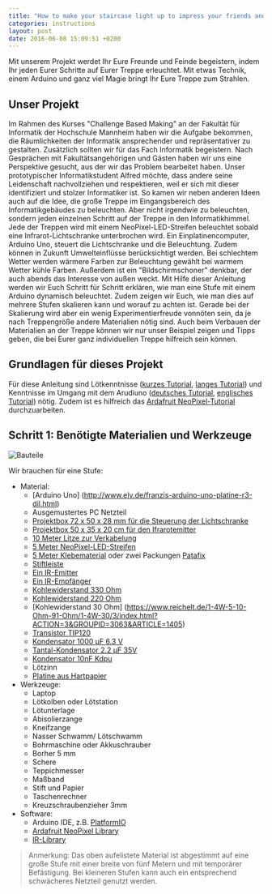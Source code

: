 ```yaml
---
title: "How to make your staircase light up to impress your friends and enemies."
categories: instructions
layout: post
date: 2016-06-08 15:09:51 +0200
--- 
```


Mit unserem Projekt werdet Ihr Eure Freunde und Feinde begeistern, indem Ihr jeden Eurer Schritte auf Eurer Treppe erleuchtet. Mit etwas Technik, einem Arduino und ganz viel Magie bringt Ihr Eure Treppe zum Strahlen.

## Unser Projekt

Im Rahmen des Kurses "Challenge Based Making" an der Fakultät für Informatik der Hochschule Mannheim haben wir die Aufgabe bekommen, die Räumlichkeiten der Informatik ansprechender und repräsentativer zu gestalten. Zusätzlich sollten wir für das Fach Informatik begeistern. Nach Gesprächen mit Fakultätsangehörigen und Gästen haben wir uns eine Perspektive gesucht, aus der wir das Problem bearbeitet haben. Unser prototypischer Informatikstudent Alfred möchte, dass andere seine Leidenschaft nachvollziehen und respektieren, weil er sich mit dieser identifiziert und stolzer Informatiker ist.
So kamen wir neben anderen Ideen auch auf die Idee, die große Treppe im Eingangsbereich des Informatikgebäudes zu beleuchten. Aber nicht irgendwie zu beleuchten, sondern jeden einzelnen Schritt auf der Treppe in den Informatikhimmel. Jede der Treppen wird mit einem NeoPixel-LED-Streifen beleuchtet sobald eine Infrarot-Lichtschranke unterbrochen wird. Ein Einplatinencomputer, Arduino Uno, steuert die Lichtschranke und die Beleuchtung. Zudem können in Zukunft Umwelteinflüsse berücksichtigt werden. Bei schlechtem Wetter werden wärmere Farben zur Beleuchtung gewählt bei warmem Wetter kühle Farben. Außerdem ist ein "Bildschirmschoner" denkbar, der auch abends das Interesse von außen weckt.
Mit Hilfe dieser Anleitung werden wir Euch Schritt für Schritt erklären, wie man eine Stufe mit einem Arduino dynamisch beleuchtet. Zudem zeigen wir Euch, wie man dies auf mehrere Stufen skalieren kann und worauf zu achten ist. Gerade bei der Skalierung wird aber ein wenig Experimentierfreude vonnöten sein, da je nach Treppengröße andere Materialien nötig sind. Auch beim Verbauen der Materialien an der Treppe können wir nur unser Beispiel zeigen und Tipps geben, die bei Eurer ganz individuellen Treppe hilfreich sein können.

<!--BILD ODER VIDEO/GIF DER FERTIGEN TREPPE -->

## Grundlagen für dieses Projekt

Für diese Anleitung sind Lötkenntnisse ([kurzes Tutorial](https://www.youtube.com/watch?v=T5v3illPk8I "Kurzes Löttutorial"), [langes Tutorial](https://www.youtube.com/watch?v=Arj34uQoLdM "Mehrteiliges Löttutorial")) und Kenntnisse im Umgang mit dem Arudiuno ([deutsches Tutorial](http://www.arduino-tutorial.de/ "Deutsches Tutorial"), [englisches Tutorial](https://www.arduino.cc/en/Guide/HomePage "Englisches Tutorial")) nötig. Zudem ist es hilfreich das [Ardafruit NeoPixel-Tutorial](https://learn.adafruit.com/adafruit-neopixel-uberguide/arduino-library-installation) durchzuarbeiten.

## Schritt 1: Benötigte Materialien und Werkzeuge

![Bauteile](/images/makeit/ÜbersichtBauteile.jpg)

Wir brauchen für eine Stufe:
* Material:
    * [Arduino Uno] (http://www.elv.de/franzis-arduino-uno-platine-r3-dil.html)
    * Ausgemustertes PC Netzteil
    * [Projektbox 72 x 50 x 28 mm für die Steuerung der Lichtschranke](https://www.conrad.de/de/universal-gehaeuse-72-x-50-x-28-kunststoff-schwarz-kemo-g026-1-st-530805.html)
    * [Projektbox 50 x 35 x 20 cm für den Ifrarotemitter](https://www.conrad.de/de/universal-gehaeuse-50-x-35-x-20-abs-schwarz-hammond-electronics-1551grbk-1-st-459367.html)
    * [10 Meter Litze zur Verkabelung](https://www.conrad.de/de/litze-liy-z-2-x-04-mm-rot-rot-schwarz-conrad-sh1998c506-10-m-1078796.html?sc.queryFromSuggest=true)
    * [5 Meter NeoPixel-LED-Streifen](https://www.adafruit.com/product/1138)
    * [5 Meter Klebematerial](http://www.bueroshop24.de/UgsProductView?lkz=237722&gclid=CLbZwtj-tM0CFY8y0wodQYICbQ&itemSelected=true&articleNumber=351189) oder zwei Packungen [Patafix](https://www.office-profishop.com/product_info.php?info=p24687&rt=7&vx=4&gclid=CMTGgff-tM0CFUqeGwodXpQNfQ)
    * [Stiftleiste](https://www.conrad.de/de/stiftleiste-standard-anzahl-reihen-1-polzahl-je-reihe-36-fci-77311-102-36lf-1-st-1401716.html)
	* [Ein IR-Emitter](https://www.conrad.de/de/ir-emitter-950-nm-5-5-mm-radial-bedrahtet-osram-components-sfh-4545-525218.html)
    * [Ein IR-Empfänger](https://www.conrad.de/de/ir-empfaenger-sonderform-axial-bedrahtet-38-khz-950-nm-vishay-tsop4838-171115.html?sc.queryFromSuggest=true)
	* [Kohlewiderstand 330 Ohm](https://www.conrad.de/de/kohleschicht-widerstand-330-axial-bedrahtet-0207-025-w-yageo-cfr-25jt-52-330r-1-st-1417730.html?sc.queryFromSuggest=true)
	* [Kohlewiderstand 220 Ohm](https://www.reichelt.de/1-4W-5-100-Ohm-910-Ohm/1-4W-220/3/index.html?ACTION=3&GROUPID=3064&ARTICLE=1382)
	* [Kohlewiderstand 30 Ohm] (https://www.reichelt.de/1-4W-5-10-Ohm-91-Ohm/1-4W-30/3/index.html?ACTION=3&GROUPID=3063&ARTICLE=1405)
	* [Transistor TIP120](https://www.conrad.de/de/darlington-leistungstransistor-stmicroelectronics-tip120-npn-gehaeuseart-to-220-i-c-5-a-emitter-sperrspannung-u-ceo-60-v-150872.html?sc.queryFromSuggest=true)
	* [Kondensator 1000 µF 6.3 V](https://www.conrad.de/de/elektrolyt-kondensator-smd-1000-f-63-v-20-x-h-10-mm-x-8-mm-nichicon-pcg0j102mcl1gs-1-st-402390.html)
    * [Tantal-Kondensator 2.2 µF 35V](https://www.conrad.de/de/tantal-kondensator-radial-bedrahtet-25-mm-22-f-35-vdc-10-1-st-481688.html)
	* [Kondensator 10nF Kdpu](http://www.voelkner.de/products/35056/Kondensator-10nF-Kdpu-2-54mm.html)
	* Lötzinn
    * [Platine aus Hartpapier](https://www.conrad.de/de/platine-hartpapier-l-x-b-160-mm-x-100-mm-35-m-rastermass-254-mm-wr-rademacher-wr-typ-715-5-inhalt-1-st-521140.html)
* Werkzeuge:
    * Laptop
    * Lötkolben oder Lötstation
	* Lötunterlage
    * Abisolierzange
	* Kneifzange
    * Nasser Schwamm/ Lötschwamm
	* Bohrmaschine oder Akkuschrauber
	* Borher 5 mm
    * Schere
	* Teppichmesser
    * Maßband
    * Stift und Papier
    * Taschenrechner
	* Kreuzschraubenzieher 3mm
* Software:
    * Arduino IDE, z.B. [PlatformIO](http://platformio.org/platformio-ide)
	* [Ardafruit NeoPixel Library](https://learn.adafruit.com/adafruit-neopixel-uberguide/arduino-library-installation)
	* [IR-Library](https://github.com/z3t0/Arduino-IRremote)

> Anmerkung: Das oben aufelistete Material ist abgestimmt auf eine große Stufe mit einer breite von fünf Metern und mit temporärer Befästigung. Bei kleineren Stufen kann auch ein entsprechend schwächeres Netzteil genutzt werden.
